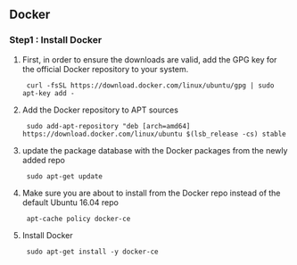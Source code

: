 ## Docker

### Step1 : Install Docker

1. First, in order to ensure the downloads are valid, add the GPG key for the official Docker repository to your system.

		curl -fsSL https://download.docker.com/linux/ubuntu/gpg | sudo apt-key add -

2. Add the Docker repository to APT sources
		
		sudo add-apt-repository "deb [arch=amd64] https://download.docker.com/linux/ubuntu $(lsb_release -cs) stable


3. update the package database with the Docker packages from the newly added repo
		
		sudo apt-get update

4. Make sure you are about to install from the Docker repo instead of the default Ubuntu 16.04 repo

		apt-cache policy docker-ce

5. Install Docker

		sudo apt-get install -y docker-ce
